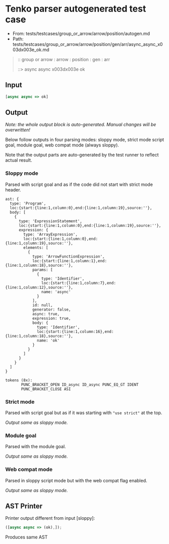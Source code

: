 # Tenko parser autogenerated test case

- From: tests/testcases/group_or_arrow/arrow/position/autogen.md
- Path: tests/testcases/group_or_arrow/arrow/position/gen/arr/async_async_x003dx003e_ok.md

> :: group or arrow : arrow : position : gen : arr
>
> ::> async async x003dx003e ok

## Input


`````js
[async async => ok]
`````

## Output

_Note: the whole output block is auto-generated. Manual changes will be overwritten!_

Below follow outputs in four parsing modes: sloppy mode, strict mode script goal, module goal, web compat mode (always sloppy).

Note that the output parts are auto-generated by the test runner to reflect actual result.

### Sloppy mode

Parsed with script goal and as if the code did not start with strict mode header.

`````
ast: {
  type: 'Program',
  loc:{start:{line:1,column:0},end:{line:1,column:19},source:''},
  body: [
    {
      type: 'ExpressionStatement',
      loc:{start:{line:1,column:0},end:{line:1,column:19},source:''},
      expression: {
        type: 'ArrayExpression',
        loc:{start:{line:1,column:0},end:{line:1,column:19},source:''},
        elements: [
          {
            type: 'ArrowFunctionExpression',
            loc:{start:{line:1,column:1},end:{line:1,column:18},source:''},
            params: [
              {
                type: 'Identifier',
                loc:{start:{line:1,column:7},end:{line:1,column:12},source:''},
                name: 'async'
              }
            ],
            id: null,
            generator: false,
            async: true,
            expression: true,
            body: {
              type: 'Identifier',
              loc:{start:{line:1,column:16},end:{line:1,column:18},source:''},
              name: 'ok'
            }
          }
        ]
      }
    }
  ]
}

tokens (8x):
       PUNC_BRACKET_OPEN ID_async ID_async PUNC_EQ_GT IDENT
       PUNC_BRACKET_CLOSE ASI
`````

### Strict mode

Parsed with script goal but as if it was starting with `"use strict"` at the top.

_Output same as sloppy mode._

### Module goal

Parsed with the module goal.

_Output same as sloppy mode._

### Web compat mode

Parsed in sloppy script mode but with the web compat flag enabled.

_Output same as sloppy mode._

## AST Printer

Printer output different from input [sloppy]:

````js
([async async => (ok),]);
````

Produces same AST
